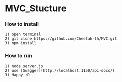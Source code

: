 # MVC_Stucture
### How to install
    1) open terminal
    2) git clone https://github.com/Cheetah-th/MVC.git
    3) npm install
### How to run
    1) node server.js
    2) use [Swagger](http://localhost:1150/api-docs/)
    3) Happy :D 
